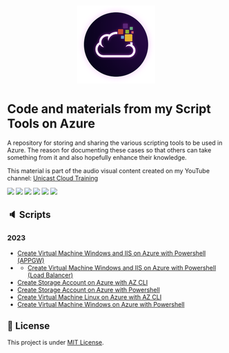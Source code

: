 <p align="center">
<img src="assets/images/unicast_logo.png">
</p>

# Code and materials from my Script Tools on Azure

A repository for storing and sharing the various scripting tools to be used in Azure. The reason for documenting these cases so that others can take something from it and also hopefully enhance their knowledge.

This material is part of the audio visual content created on my YouTube channel: [Unicast Cloud Training](https://www.youtube.com/channel/UCYpdjQbbkBQpDWI1rapkVUA)

<div> 
  <a href="https://www.linkedin.com/in/antoniocarlosjr" target="_blank"><img src="https://img.shields.io/badge/-LinkedIn-%230077B5?style=fflat&logo=linkedin&logoColor=white" target="_blank"></a>
  <a href="http://www.unicastlab.com.br/" target="_blank"><img src="https://img.shields.io/badge/-Website%2fBlog-blue?style=flat&logo=website&logoColor=white&link="_blank"></a> 
  <a href="https://mvp.microsoft.com/en-us/PublicProfile/5004987?fullName=Antonio%20Carlos%20da%20Silva%20Junior" target="_blank"><img src="https://img.shields.io/badge/-MVP%20Profile-blue?style=flat&logo=website&logoColor=white&link="_blank"></a> 
  <a href="https://discord.gg/S6zFKGA7hg" target="_blank"><img src="https://img.shields.io/badge/Discord-7289DA?style=flat&logo=discord&logoColor=white" target="_blank"></a> 
  <a href= "https://www.youtube.com/channel/UCYpdjQbbkBQpDWI1rapkVUA" target="_blank"><img src="https://img.shields.io/badge/YouTube-FF0000?style=flat&logo=youtube&logoColor=white" target="_blank"></a>
  <a href="https://www.instagram.com/unicastlab/" target="_blank"><img src="https://img.shields.io/badge/Instagram-E4405F?style=flat&logo=instagram&logoColor=white" target="_blank"></a>
</div>
    
## :speaker: Scripts
    
### 2023

- [Create Virtual Machine Windows and IIS on Azure with Powershell (APPGW)](Azure%20VM%20IIS%20(APPGW))
- - [Create Virtual Machine Windows and IIS on Azure with Powershell (Load Balancer)]()
- [Create Storage Account on Azure with AZ CLI](Azure%20CLI/01_az_storage_account_azurecli)
- [Create Storage Account on Azure with Powershell](Azure%20Powershell/01_az_storage_account_powershell)
- [Create Virtual Machine Linux on Azure with AZ CLI](Azure%20CLI/02_az_vm_deploy_azurecli-Linux)
- [Create Virtual Machine Windows on Azure with Powershell](Azure%20Powershell/02_az_vm_deploy_powershell-Windows)

## :memo: License

This project is under [MIT License](./LICENSE).
